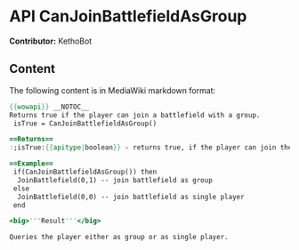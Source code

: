 # API CanJoinBattlefieldAsGroup

**Contributor:** KethoBot

## Content

The following content is in MediaWiki markdown format:

```mediawiki
{{wowapi}} __NOTOC__
Returns true if the player can join a battlefield with a group.
 isTrue = CanJoinBattlefieldAsGroup()

==Returns==
:;isTrue:{{apitype|boolean}} - returns true, if the player can join the battlefield as group

==Example==
 if(CanJoinBattlefieldAsGroup()) then
  JoinBattlefield(0,1) -- join battlefield as group
 else
  JoinBattlefield(0,0) -- join battlefield as single player
 end

<big>'''Result'''</big>

Queries the player either as group or as single player.
```